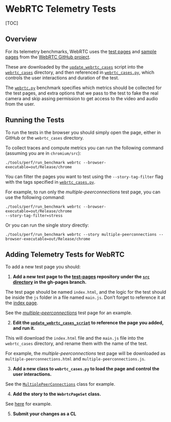 # WebRTC Telemetry Tests

[TOC]

## Overview

For its telemetry benchmarks, WebRTC uses the
[test pages](https://webrtc.github.io/test-pages/) and
[sample pages](https://webrtc.github.io/samples/) from the
[WebRTC GitHub project](https://github.com/webrtc).

These are downloaded by the
[`update_webrtc_cases`](../../../../tools/perf/page_sets/update_webrtc_cases)
script into the
[`webrtc_cases`](../../../../tools/perf/page_sets/webrtc_cases/)
directory, and then referenced in
[`webrtc_cases.py`](../../../../tools/perf/page_sets/webrtc_cases.py),
which controls the user interactions and duration of the test.

The [`webrtc.py`](../../../../tools/perf/benchmarks/webrtc.py)
benchmark specifies which metrics should be collected for the
test pages, and extra options that we pass to the test to fake the real camera
and skip assing permission to get access to the video and audio from the user.


## Running the Tests

To run the tests in the browser you should simply open the page, either in
GitHub or the `webrtc_cases` directory.

To collect traces and compute metrics you can run the following command
(assuming you are in `chromium/src`):
```
./tools/perf/run_benchmark webrtc --browser-executable=out/Release/chrome
```

You can filter the pages you want to test using the `--story-tag-filter` flag
with the tags specified in
[`webrtc_cases.py`](../../../../tools/perf/page_sets/webrtc_cases.py#127).

For example, to run only the *multiple-peerconnections* test page, you can use
the following command:
```
./tools/perf/run_benchmark webrtc --browser-executable=out/Release/chrome
--story-tag-filter=stress
```
Or you can run the single story directly:
```
./tools/perf/run_benchmark webrtc --story multiple-peerconnections --browser-executable=out/Release/chrome
```

## Adding Telemetry Tests for WebRTC

To add a new test page you should:

1. **Add a new test page to the
[test-pages](https://github.com/webrtc/test-pages) repository under the
[`src` directory](https://github.com/webrtc/test-pages/tree/gh-pages/src) in the
gh-pages branch.**

 The test page should be named `index.html`, and the logic for the test should
 be inside the `js` folder in a file named `main.js`. Don’t forget to reference
 it at the
 [index page](https://github.com/webrtc/test-pages/blob/gh-pages/index.html).

 See the *[multiple-peerconnections](https://github.com/webrtc/test-pages/tree/gh-pages/src/multiple-peerconnections)*
 test page for an example.

2. **Edit the [`update_webrtc_cases_script`](../../../../tools/perf/page_sets/update_webrtc_cases#21)
to reference the page you added, and run it.**

 This will download the `index.html` file and the `main.js` file into the
 `webrtc_cases` directory, and rename them with the name of the test.

 For example, the *multiple-peerconnections* test page will be downloaded as
 `multiple-peerconnections.html` and `multiple-peerconnections.js`.

3. **Add a new class to `webrtc_cases.py` to load the page and control the user
interactions.**

 See the
 [`MultiplePeerConnections`](../../../../tools/perf/page_sets/webrtc_cases.py#101)
 class for example.

4. **Add the story to the `WebrtcPageSet` class.**

 See [here](../../../../tools/perf/page_sets/webrtc_cases.py#127) for example.

5. **Submit your changes as a CL**
